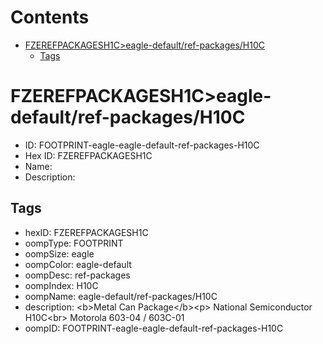 



Contents
========

* [FZEREFPACKAGESH1C>eagle-default/ref-packages/H10C](#fzerefpackagesh1ceagle-defaultref-packagesh10c)
	* [Tags](#tags)

# FZEREFPACKAGESH1C>eagle-default/ref-packages/H10C

- ID: FOOTPRINT-eagle-eagle-default-ref-packages-H10C
- Hex ID: FZEREFPACKAGESH1C
- Name: 
- Description: 

## Tags

- hexID: FZEREFPACKAGESH1C
- oompType: FOOTPRINT
- oompSize: eagle
- oompColor: eagle-default
- oompDesc: ref-packages
- oompIndex: H10C
- oompName: eagle-default/ref-packages/H10C
- description: &lt;b&gt;Metal Can Package&lt;/b&gt;&lt;p&gt;&#xD;
National Semiconductor H10C&lt;br&gt;&#xD;
Motorola 603-04 / 603C-01
- oompID: FOOTPRINT-eagle-eagle-default-ref-packages-H10C
